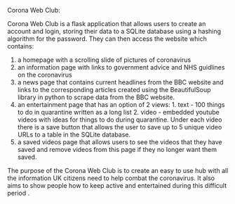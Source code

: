 Corona Web Club:

Corona Web Club is a flask application that allows users to create an account and login, storing their data to a SQLite database using a hashing algorithm for the password.
They can then access the website which contains:
1. a homepage with a scrolling slide of pictures of coronavirus
2. an information page with links to government advice and NHS guidlines on the coronavirus
3. a news page that contains current headlines from the BBC website and links to the corresponding articles created using the BeautifulSoup library in python to scrape data from the BBC website.
4. an entertainment page that has an option of 2 views:
        1. text - 100 things to do in quarantine written as a long list
        2. video - embedded youtube videos with ideas for things to do during quarantine.
        Under each video there is a save button that allows the user to save up to 5 unique video URLs to a table in the SQLite database.
5. a saved videos page that allows users to see the videos that they have saved and remove videos from this page if they no longer want them saved.

The purpose of the Corona Web Club is to create an easy to use hub with all the information UK citizens need to help combat the coronavirus.
It also aims to show people how to keep active and entertained during this difficult period .
